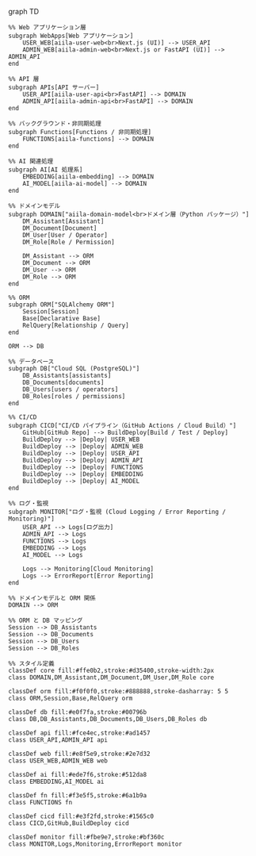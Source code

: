 graph TD

    %% Web アプリケーション層
    subgraph WebApps[Web アプリケーション]
        USER_WEB[aiila-user-web<br>Next.js (UI)] --> USER_API
        ADMIN_WEB[aiila-admin-web<br>Next.js or FastAPI (UI)] --> ADMIN_API
    end

    %% API 層
    subgraph APIs[API サーバー]
        USER_API[aiila-user-api<br>FastAPI] --> DOMAIN
        ADMIN_API[aiila-admin-api<br>FastAPI] --> DOMAIN
    end

    %% バックグラウンド・非同期処理
    subgraph Functions[Functions / 非同期処理]
        FUNCTIONS[aiila-functions] --> DOMAIN
    end

    %% AI 関連処理
    subgraph AI[AI 処理系]
        EMBEDDING[aiila-embedding] --> DOMAIN
        AI_MODEL[aiila-ai-model] --> DOMAIN
    end

    %% ドメインモデル
    subgraph DOMAIN["aiila-domain-model<br>ドメイン層（Python パッケージ）"]
        DM_Assistant[Assistant]
        DM_Document[Document]
        DM_User[User / Operator]
        DM_Role[Role / Permission]

        DM_Assistant --> ORM
        DM_Document --> ORM
        DM_User --> ORM
        DM_Role --> ORM
    end

    %% ORM
    subgraph ORM["SQLAlchemy ORM"]
        Session[Session]
        Base[Declarative Base]
        RelQuery[Relationship / Query]
    end

    ORM --> DB

    %% データベース
    subgraph DB["Cloud SQL (PostgreSQL)"]
        DB_Assistants[assistants]
        DB_Documents[documents]
        DB_Users[users / operators]
        DB_Roles[roles / permissions]
    end

    %% CI/CD
    subgraph CICD["CI/CD パイプライン（GitHub Actions / Cloud Build）"]
        GitHub[GitHub Repo] --> BuildDeploy[Build / Test / Deploy]
        BuildDeploy --> |Deploy| USER_WEB
        BuildDeploy --> |Deploy| ADMIN_WEB
        BuildDeploy --> |Deploy| USER_API
        BuildDeploy --> |Deploy| ADMIN_API
        BuildDeploy --> |Deploy| FUNCTIONS
        BuildDeploy --> |Deploy| EMBEDDING
        BuildDeploy --> |Deploy| AI_MODEL
    end

    %% ログ・監視
    subgraph MONITOR["ログ・監視 (Cloud Logging / Error Reporting / Monitoring)"]
        USER_API --> Logs[ログ出力]
        ADMIN_API --> Logs
        FUNCTIONS --> Logs
        EMBEDDING --> Logs
        AI_MODEL --> Logs

        Logs --> Monitoring[Cloud Monitoring]
        Logs --> ErrorReport[Error Reporting]
    end

    %% ドメインモデルと ORM 関係
    DOMAIN --> ORM

    %% ORM と DB マッピング
    Session --> DB_Assistants
    Session --> DB_Documents
    Session --> DB_Users
    Session --> DB_Roles

    %% スタイル定義
    classDef core fill:#ffe0b2,stroke:#d35400,stroke-width:2px
    class DOMAIN,DM_Assistant,DM_Document,DM_User,DM_Role core

    classDef orm fill:#f0f0f0,stroke:#888888,stroke-dasharray: 5 5
    class ORM,Session,Base,RelQuery orm

    classDef db fill:#e0f7fa,stroke:#00796b
    class DB,DB_Assistants,DB_Documents,DB_Users,DB_Roles db

    classDef api fill:#fce4ec,stroke:#ad1457
    class USER_API,ADMIN_API api

    classDef web fill:#e8f5e9,stroke:#2e7d32
    class USER_WEB,ADMIN_WEB web

    classDef ai fill:#ede7f6,stroke:#512da8
    class EMBEDDING,AI_MODEL ai

    classDef fn fill:#f3e5f5,stroke:#6a1b9a
    class FUNCTIONS fn

    classDef cicd fill:#e3f2fd,stroke:#1565c0
    class CICD,GitHub,BuildDeploy cicd

    classDef monitor fill:#fbe9e7,stroke:#bf360c
    class MONITOR,Logs,Monitoring,ErrorReport monitor
